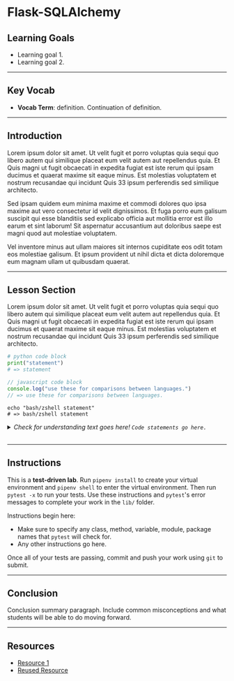 # Flask-SQLAlchemy

## Learning Goals

- Learning goal 1.
- Learning goal 2.

***

## Key Vocab

- **Vocab Term**: definition. Continuation of definition.

***

## Introduction

Lorem ipsum dolor sit amet. Ut velit fugit et porro voluptas quia sequi quo
libero autem qui similique placeat eum velit autem aut repellendus quia. Et
Quis magni ut fugit obcaecati in expedita fugiat est iste rerum qui ipsam
ducimus et quaerat maxime sit eaque minus. Est molestias voluptatem et nostrum
recusandae qui incidunt Quis 33 ipsum perferendis sed similique architecto.

Sed ipsam quidem eum minima maxime et commodi dolores quo ipsa maxime aut vero
consectetur id velit dignissimos. Et fuga porro eum galisum suscipit qui esse
blanditiis sed explicabo officia aut mollitia error est illo earum et sint
laborum! Sit aspernatur accusantium aut doloribus saepe est magni quod aut
molestiae voluptatem.

Vel inventore minus aut ullam maiores sit internos cupiditate eos odit totam
eos molestiae galisum. Et ipsum provident ut nihil dicta et dicta doloremque
eum magnam ullam ut quibusdam quaerat.

***

## Lesson Section

Lorem ipsum dolor sit amet. Ut velit fugit et porro voluptas quia sequi quo
libero autem qui similique placeat eum velit autem aut repellendus quia. Et
Quis magni ut fugit obcaecati in expedita fugiat est iste rerum qui ipsam
ducimus et quaerat maxime sit eaque minus. Est molestias voluptatem et nostrum
recusandae qui incidunt Quis 33 ipsum perferendis sed similique architecto.

```py
# python code block
print("statement")
# => statement
```

```js
// javascript code block
console.log("use these for comparisons between languages.")
// => use these for comparisons between languages.
```

```console
echo "bash/zshell statement"
# => bash/zshell statement
```

<details>
  <summary>
    <em>Check for understanding text goes here! <code>Code statements go here.</code></em>
  </summary>

  <h3>Answer.</h3>
  <p>Elaboration on answer.</p>
</details>
<br/>

***

## Instructions

This is a **test-driven lab**. Run `pipenv install` to create your virtual
environment and `pipenv shell` to enter the virtual environment. Then run
`pytest -x` to run your tests. Use these instructions and `pytest`'s error
messages to complete your work in the `lib/` folder.

Instructions begin here:

- Make sure to specify any class, method, variable, module, package names
  that `pytest` will check for.
- Any other instructions go here.

Once all of your tests are passing, commit and push your work using `git` to
submit.

***

## Conclusion

Conclusion summary paragraph. Include common misconceptions and what students
will be able to do moving forward.

***

## Resources

- [Resource 1](https://www.python.org/doc/essays/blurb/)
- [Reused Resource][reused resource]

[reused resource]: https://docs.python.org/3/
